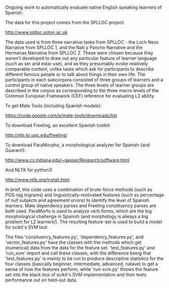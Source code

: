 Ongoing work to automatically evaluate native English speaking learners of Spanish.


The data for this project comes from the SPLLOC project:

http://www.splloc.soton.ac.uk

The data used is from three narrative tasks from SPLLOC - the Loch Ness Narrative from SPLLOC 1, and the Nati y Pancho Narrative and the Hermanas Narrative from SPLLOC 2.  These were chosen because they weren't developed to draw out any particular feature of learner language (such as ser and estar use), and as they presumably evoke relatively comparable content, unlike tasks which ask for participants to describe different famous people or to talk about things in their own life.  The participants in each subcorpora consisted of three groups of learners and a control group of native speakers. The three levels of learner groups are described in the corpus as corresponding to the three macro levels of the Common European Framework (CEF) reference for evaluating L2 ability. 

To get Mate Tools (including Spanish models):

https://code.google.com/p/mate-tools/downloads/list


To download Freeling, an excellent Spanish toolkit:

http://nlp.lsi.upc.edu/freeling/


To download ParaMorpho, a morphological analyzer for Spanish (and Guarani!):

http://www.cs.indiana.edu/~gasser/Research/software.html


And NLTK for python3:

http://www.nltk.org/install.html


In brief, this code uses a combination of brute-force methods (such as POS-tag trigrams) and linguistically-motivated features (such as percentage of null subjects and agreement errors) to identify the level of Spanish learners.  Mate dependency parses and Freeling constituency parses are both used.  ParaMorfo is used to analyze verb forms, which are the big morphological challenge in Spanish (and morphology is always a big problem for L2 learners!).  The resulting feature-set is used to build a model for scikit's SVM tool.

The files 'consituency_features.py', 'dependency_features.py', and 'vector_features.py' have the classes with the methods which get (numerical) data from the data for the feature set.  'test_features.py' and 'run_svm' import and call these classes, with the difference being that 'test_features.py' is mainly to be run to produce descriptive statistics for the four classes (basically beginner, intermediate, advanced, natave) to get a sense of how the features perform, while 'run-svm.py' throws the feature set into the black box of scikit's SVM implementation and then tests performance out on held-out data.


